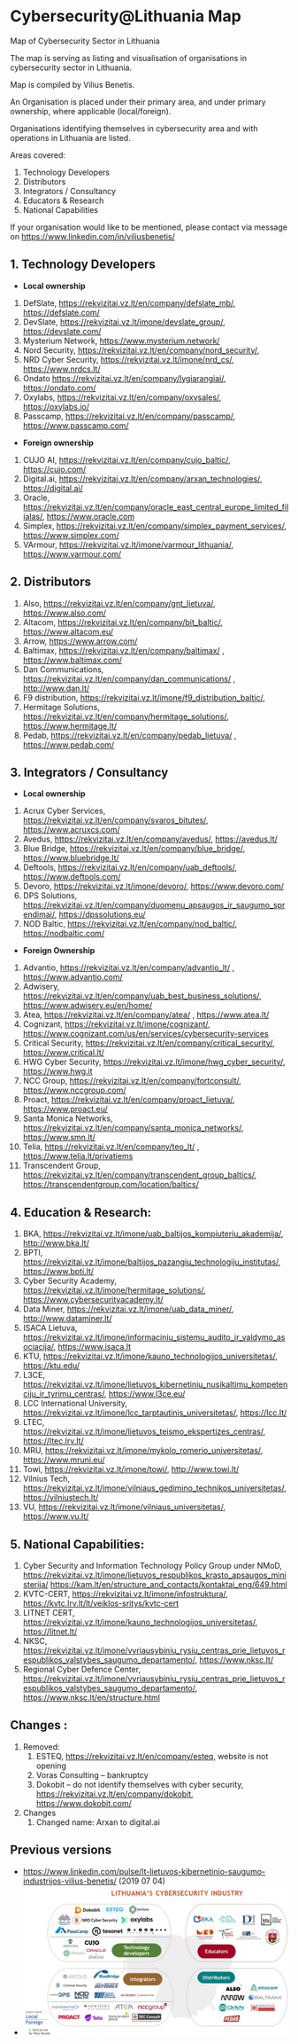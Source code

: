 # Cybersecurity@Lithuania Map
Map of Cybersecurity Sector in Lithuania

The map is serving as listing and visualisation of organisations in cybersecurity sector in Lithuania.

Map is compiled by Vilius Benetis.

An Organisation is placed under their primary area, and under primary ownership, where applicable (local/foreign).

Organisations identifying themselves in cybersecurity area and with operations in Lithuania are listed.

Areas covered:
1.	Technology Developers
2.	Distributors
3.	Integrators / Consultancy
4.	Educators & Research
5.	National Capabilities

If your organisation would like to be mentioned, please contact via message on https://www.linkedin.com/in/viliusbenetis/ 


##	1. Technology Developers

*	**Local ownership**

1.	DefSlate, https://rekvizitai.vz.lt/en/company/defslate_mb/, https://defslate.com/ 
2.	DevSlate, https://rekvizitai.vz.lt/imone/devslate_group/, https://devslate.com/ 
3.	Mysterium Network, https://www.mysterium.network/ 
4.	Nord Security, https://rekvizitai.vz.lt/en/company/nord_security/, 
5.	NRD Cyber Security, https://rekvizitai.vz.lt/imone/nrd_cs/, https://www.nrdcs.lt/ 
6.	Ondato https://rekvizitai.vz.lt/en/company/lygiarangiai/, https://ondato.com/ 
7.	Oxylabs, https://rekvizitai.vz.lt/en/company/oxysales/, https://oxylabs.io/ 
8.	Passcamp, https://rekvizitai.vz.lt/en/company/passcamp/, https://www.passcamp.com/ 

*	**Foreign ownership**

1.	CUJO AI, https://rekvizitai.vz.lt/en/company/cujo_baltic/, https://cujo.com/ 
2.	Digital.ai, https://rekvizitai.vz.lt/en/company/arxan_technologies/, https://digital.ai/ 
3.	Oracle, https://rekvizitai.vz.lt/en/company/oracle_east_central_europe_limited_filialas/, https://www.oracle.com 
4.	Simplex, https://rekvizitai.vz.lt/en/company/simplex_payment_services/, https://www.simplex.com/ 
5.	VArmour, https://rekvizitai.vz.lt/imone/varmour_lithuania/, https://www.varmour.com/ 


## 2.	Distributors
1.	Also, https://rekvizitai.vz.lt/en/company/gnt_lietuva/, https://www.also.com/ 
2.	Altacom, https://rekvizitai.vz.lt/en/company/bit_baltic/, https://www.altacom.eu/ 
3.	Arrow, https://www.arrow.com/ 
4.	Baltimax, https://rekvizitai.vz.lt/en/company/baltimax/ , https://www.baltimax.com/  
5.	Dan Communications, https://rekvizitai.vz.lt/en/company/dan_communications/ , http://www.dan.lt/  
6.	F9 distribution, https://rekvizitai.vz.lt/imone/f9_distribution_baltic/, 
7.	Hermitage Solutions, https://rekvizitai.vz.lt/en/company/hermitage_solutions/, https://www.hermitage.lt/ 
8.	Pedab, https://rekvizitai.vz.lt/en/company/pedab_lietuva/ , https://www.pedab.com/  

## 3.	Integrators / Consultancy

*	**Local ownership**
1.	Acrux Cyber Services, https://rekvizitai.vz.lt/en/company/svaros_bitutes/,  https://www.acruxcs.com/  
2.	Avedus, https://rekvizitai.vz.lt/en/company/avedus/, https://avedus.lt/ 
3.	Blue Bridge, https://rekvizitai.vz.lt/en/company/blue_bridge/, https://www.bluebridge.lt/ 
4.	Deftools, https://rekvizitai.vz.lt/en/company/uab_deftools/, https://www.deftools.com/ 
5.	Devoro, https://rekvizitai.vz.lt/imone/devoro/, https://www.devoro.com/ 
6.	DPS Solutions, https://rekvizitai.vz.lt/en/company/duomenu_apsaugos_ir_saugumo_sprendimai/,  https://dpssolutions.eu/ 
7.	NOD Baltic, https://rekvizitai.vz.lt/en/company/nod_baltic/, https://nodbaltic.com/ 
*	**Foreign Ownership**
1.	Advantio, https://rekvizitai.vz.lt/en/company/advantio_lt/ , https://www.advantio.com/ 
2.	Adwisery, https://rekvizitai.vz.lt/en/company/uab_best_business_solutions/, https://www.adwisery.eu/en/home/ 
3.	Atea, https://rekvizitai.vz.lt/en/company/atea/ , https://www.atea.lt/ 
4.	Cognizant, https://rekvizitai.vz.lt/imone/cognizant/, https://www.cognizant.com/us/en/services/cybersecurity-services 
5.	Critical Security, https://rekvizitai.vz.lt/en/company/critical_security/, https://www.critical.lt/  
6.	HWG Cyber Security, https://rekvizitai.vz.lt/imone/hwg_cyber_security/, https://www.hwg.it
7.	NCC Group, https://rekvizitai.vz.lt/en/company/fortconsult/, https://www.nccgroup.com/ 
8.	Proact, https://rekvizitai.vz.lt/en/company/proact_lietuva/, https://www.proact.eu/  
9.	Santa Monica Networks, https://rekvizitai.vz.lt/en/company/santa_monica_networks/, https://www.smn.lt/  
10.	Telia, https://rekvizitai.vz.lt/en/company/teo_lt/ , https://www.telia.lt/privatiems 
11.	Transcendent Group, https://rekvizitai.vz.lt/en/company/transcendent_group_baltics/, https://transcendentgroup.com/location/baltics/  

## 4.	Education & Research:
1.	BKA, https://rekvizitai.vz.lt/imone/uab_baltijos_kompiuteriu_akademija/, http://www.bka.lt/ 
2.	BPTI, https://rekvizitai.vz.lt/imone/baltijos_pazangiu_technologiju_institutas/, https://www.bpti.lt/ 
3.	Cyber Security Academy, https://rekvizitai.vz.lt/imone/hermitage_solutions/, https://www.cybersecurityacademy.lt/  
4.	Data Miner, https://rekvizitai.vz.lt/imone/uab_data_miner/, http://www.dataminer.lt/ 
5.	ISACA Lietuva, https://rekvizitai.vz.lt/imone/informaciniu_sistemu_audito_ir_valdymo_asociacija/, https://www.isaca.lt 
6.	KTU, https://rekvizitai.vz.lt/imone/kauno_technologijos_universitetas/, https://ktu.edu/ 
7.	L3CE, https://rekvizitai.vz.lt/imone/lietuvos_kibernetiniu_nusikaltimu_kompetenciju_ir_tyrimu_centras/, https://www.l3ce.eu/
8.	LCC International University, https://rekvizitai.vz.lt/imone/lcc_tarptautinis_universitetas/, https://lcc.lt/ 
9.	LTEC, https://rekvizitai.vz.lt/imone/lietuvos_teismo_ekspertizes_centras/, https://ltec.lrv.lt/ 
10.	MRU, https://rekvizitai.vz.lt/imone/mykolo_romerio_universitetas/, https://www.mruni.eu/  
11.	Towi, https://rekvizitai.vz.lt/imone/towi/, http://www.towi.lt/ 
12.	Vilnius Tech, https://rekvizitai.vz.lt/imone/vilniaus_gedimino_technikos_universitetas/, https://vilniustech.lt/ 
13.	VU, https://rekvizitai.vz.lt/imone/vilniaus_universitetas/, https://www.vu.lt/ 
 

## 5.	National Capabilities:
1.	Cyber Security and Information Technology Policy Group under NMoD, https://rekvizitai.vz.lt/imone/lietuvos_respublikos_krasto_apsaugos_ministerija/  https://kam.lt/en/structure_and_contacts/kontaktai_eng/649.html 
2.	KVTC-CERT, https://rekvizitai.vz.lt/imone/infostruktura/, https://kvtc.lrv.lt/lt/veiklos-sritys/kvtc-cert 
3.	LITNET CERT, https://rekvizitai.vz.lt/imone/kauno_technologijos_universitetas/, https://litnet.lt/ 
4.	NKSC, https://rekvizitai.vz.lt/imone/vyriausybiniu_rysiu_centras_prie_lietuvos_respublikos_valstybes_saugumo_departamento/, https://www.nksc.lt/ 
5.	Regional Cyber Defence Center, https://rekvizitai.vz.lt/imone/vyriausybiniu_rysiu_centras_prie_lietuvos_respublikos_valstybes_saugumo_departamento/, https://www.nksc.lt/en/structure.html 

## Changes :
1.	Removed:
    1.	ESTEQ, https://rekvizitai.vz.lt/en/company/esteq, website is not opening
    2.	Voras Consulting – bankruptcy
    3.	Dokobit – do not identify themselves with cyber security, https://rekvizitai.vz.lt/en/company/dokobit, https://www.dokobit.com/  
2.	Changes
    1.	Changed name: Arxan to digital.ai

## Previous versions

* https://www.linkedin.com/pulse/lt-lietuvos-kibernetinio-saugumo-industrijos-vilius-benetis/ (2019 07 04)
* ![Cybersecurity Lithuania Map 2019 07 04](/maps/2019-07-04_Cybersecurity-Lithuania-map.jpg "Cybersecurity Lithuania Map 2019 07 04")